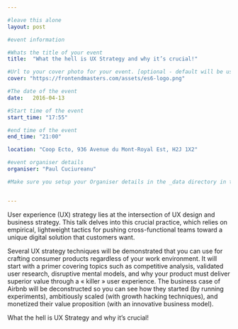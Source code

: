 ```yaml
---

#leave this alone
layout: post

#event information

#Whats the title of your event
title:  "What the hell is UX Strategy and why it’s crucial!"

#Url to your cover photo for your event. [optional - default will be used if not given]
cover: "https://frontendmasters.com/assets/es6-logo.png"

#The date of the event
date:   2016-04-13

#Start time of the event
start_time: "17:55"

#end time of the event
end_time: "21:00"

location: "Coop Ecto, 936 Avenue du Mont-Royal Est, H2J 1X2"

#event organiser details
organiser: "Paul Cuciureanu"

#Make sure you setup your Organiser details in the _data directory in the organisers.yml file (*spelled with an s)


---
```


User experience (UX) strategy lies at the intersection of UX design and business strategy. This talk delves into this crucial practice, which relies on empirical, lightweight tactics for pushing cross-functional teams toward a unique digital solution that customers want.

Several UX strategy techniques will be demonstrated that you can use for crafting consumer products regardless of your work environment. It will start with a primer covering topics such as competitive analysis, validated user research, disruptive mental models, and why your product must deliver superior value through a « killer » user experience. The business case of Airbnb will be deconstructed so you can see how they started (by running experiments), ambitiously scaled (with growth hacking techniques), and monetized their value proposition (with an innovative business model).


What the hell is UX Strategy and why it’s crucial!
